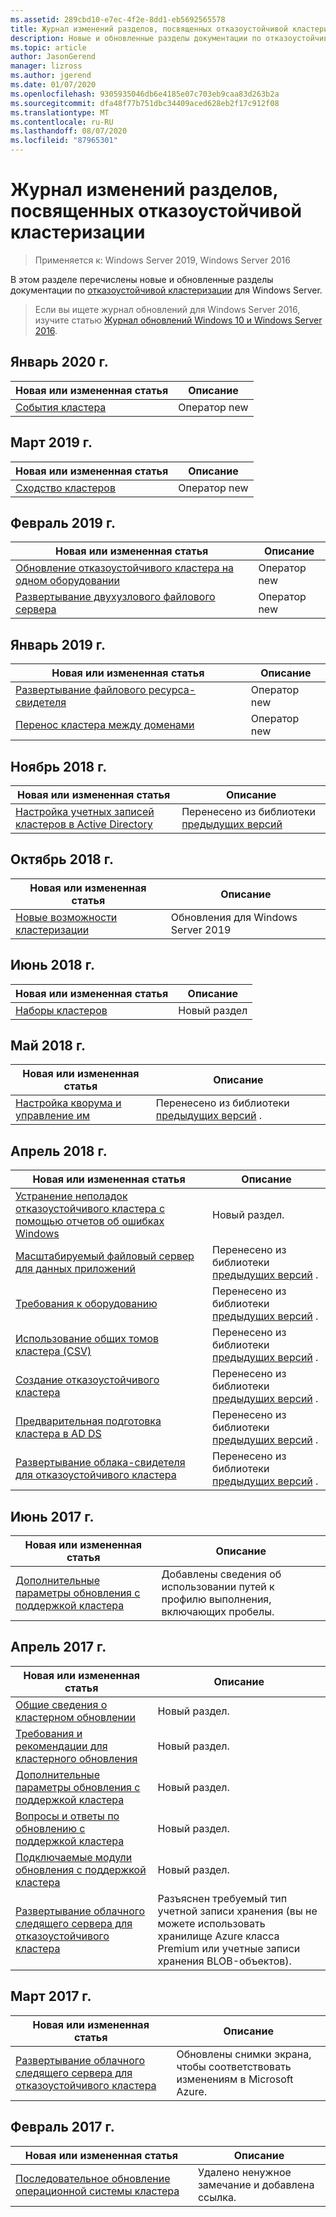 ```yaml
---
ms.assetid: 289cbd10-e7ec-4f2e-8dd1-eb5692565578
title: Журнал изменений разделов, посвященных отказоустойчивой кластеризации
description: Новые и обновленные разделы документации по отказоустойчивой кластеризации для Windows Server 2016
ms.topic: article
author: JasonGerend
manager: lizross
ms.author: jgerend
ms.date: 01/07/2020
ms.openlocfilehash: 9305935046db6e4185e07c703eb9caa83d263b2a
ms.sourcegitcommit: dfa48f77b751dbc34409aced628eb2f17c912f08
ms.translationtype: MT
ms.contentlocale: ru-RU
ms.lasthandoff: 08/07/2020
ms.locfileid: "87965301"
---
```

# <a name="change-history-for-failover-clustering-topics"></a>Журнал изменений разделов, посвященных отказоустойчивой кластеризации

>Применяется к: Windows Server 2019, Windows Server 2016

В этом разделе перечислены новые и обновленные разделы документации по [отказоустойчивой кластеризации](failover-clustering-overview.md) для Windows Server.

> Если вы ищете журнал обновлений для Windows Server 2016, изучите статью [Журнал обновлений Windows 10 и Windows Server 2016](https://support.microsoft.com/help/4000825/windows-10-and-windows-server-2016-update-history).

## <a name="january-2020"></a>Январь 2020 г.

|Новая или измененная статья                                    |Описание |
|--------------------------------------------------------|------------|
|[События кластера](system-events.md)| Оператор new     |

## <a name="march-2019"></a>Март 2019 г.

|Новая или измененная статья                                    |Описание |
|--------------------------------------------------------|------------|
|[Сходство кластеров](cluster-affinity.md)| Оператор new     |

## <a name="february-2019"></a>Февраль 2019 г.

|Новая или измененная статья                                    |Описание |
|--------------------------------------------------------|------------|
| [Обновление отказоустойчивого кластера на одном оборудовании](upgrade-option-same-hardware.md)| Оператор new |
|[Развертывание двухузлового файлового сервера](deploy-two-node-clustered-file-server.md)| Оператор new |

## <a name="january-2019"></a>Январь 2019 г.

|Новая или измененная статья                                    |Описание |
|--------------------------------------------------------|------------|
|[Развертывание файлового ресурса-свидетеля](file-share-witness.md)    | Оператор new        |
|[Перенос кластера между доменами](cluster-domain-migration.md) | Оператор new        |

## <a name="november-2018"></a>Ноябрь 2018 г.

|Новая или измененная статья|Описание|
|---|---|
|[Настройка учетных записей кластеров в Active Directory](configure-ad-accounts.md)|Перенесено из библиотеки [предыдущих версий](/previous-versions/windows/it-pro/windows-server-2008-R2-and-2008/)|

## <a name="october-2018"></a>Октябрь 2018 г.

|Новая или измененная статья|Описание|
|---|---|
|[Новые возможности кластеризации](whats-new-in-failover-clustering.md)| Обновления для Windows Server 2019|

## <a name="june-2018"></a>Июнь 2018 г.

|Новая или измененная статья|Описание|
|---|---|
|[Наборы кластеров](../storage/storage-spaces/cluster-sets.md)| Новый раздел|

## <a name="may-2018"></a>Май 2018 г.

|Новая или измененная статья|Описание|
|---|---|
|[Настройка кворума и управление им](manage-cluster-quorum.md) | Перенесено из библиотеки [предыдущих версий](/previous-versions/windows/it-pro/windows-server-2012-R2-and-2012) . |

## <a name="april-2018"></a>Апрель 2018 г.

|Новая или измененная статья|Описание|
|---|---|
|[Устранение неполадок отказоустойчивого кластера с помощью отчетов об ошибках Windows](troubleshooting-using-WER-reports.md)| Новый раздел. |
|[Масштабируемый файловый сервер для данных приложений](sofs-overview.md)|Перенесено из библиотеки [предыдущих версий](/previous-versions/windows/it-pro/windows-server-2012-R2-and-2012) .|
|[Требования к оборудованию](clustering-requirements.md)|Перенесено из библиотеки [предыдущих версий](/previous-versions/windows/it-pro/windows-server-2012-R2-and-2012) .|
|[Использование общих томов кластера (CSV)](failover-cluster-csvs.md)|Перенесено из библиотеки [предыдущих версий](/previous-versions/windows/it-pro/windows-server-2012-R2-and-2012) .|
|[Создание отказоустойчивого кластера](create-failover-cluster.md)|Перенесено из библиотеки [предыдущих версий](/previous-versions/windows/it-pro/windows-server-2012-R2-and-2012) .|
|[Предварительная подготовка кластера в AD DS](prestage-cluster-adds.md)|Перенесено из библиотеки [предыдущих версий](/previous-versions/windows/it-pro/windows-server-2012-R2-and-2012) .|
|[Развертывание облака-свидетеля для отказоустойчивого кластера](deploy-cloud-witness.md)|Перенесено из библиотеки [предыдущих версий](/previous-versions/windows/it-pro/windows-server-2012-R2-and-2012) .|

## <a name="june-2017"></a>Июнь 2017 г.

|Новая или измененная статья|Описание|
|---|---|
|[Дополнительные параметры обновления с поддержкой кластера](cluster-aware-updating-options.md)|Добавлены сведения об использовании путей к профилю выполнения, включающих пробелы.|

## <a name="april-2017"></a>Апрель 2017 г.

|Новая или измененная статья|Описание|
|---|---|
|[Общие сведения о кластерном обновлении](cluster-aware-updating.md)|Новый раздел.|
|[Требования и рекомендации для кластерного обновления](cluster-aware-updating-requirements.md)|Новый раздел.|
|[Дополнительные параметры обновления с поддержкой кластера](cluster-aware-updating-options.md)|Новый раздел.|
|[Вопросы и ответы по обновлению с поддержкой кластера](cluster-aware-updating-faq.md)|Новый раздел.|
|[Подключаемые модули обновления с поддержкой кластера](cluster-aware-updating-plug-ins.md)|Новый раздел.|
|[Развертывание облачного следящего сервера для отказоустойчивого кластера](deploy-cloud-witness.md)|Разъяснен требуемый тип учетной записи хранения (вы не можете использовать хранилище Azure класса Premium или учетные записи хранения BLOB-объектов).|

## <a name="march-2017"></a>Март 2017 г.

|Новая или измененная статья|Описание|
|---|---|
|[Развертывание облачного следящего сервера для отказоустойчивого кластера](deploy-cloud-witness.md)| Обновлены снимки экрана, чтобы соответствовать изменениям в Microsoft Azure.|

## <a name="february-2017"></a>Февраль 2017 г.

|Новая или измененная статья|Описание|
|---|---|
|[Последовательное обновление операционной системы кластера](Cluster-Operating-System-Rolling-Upgrade.md)|Удалено ненужное замечание и добавлена ссылка.|